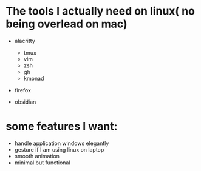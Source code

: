 # The tools I actually need on linux( no being overlead on mac)
- alacritty
    - tmux
    - vim
    - zsh
    - gh
    - kmonad

- firefox

- obsidian

# some features I want:
- handle application windows elegantly
- gesture if I am using linux on laptop
- smooth animation
- minimal but functional
